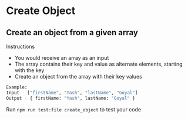 # Create Object

## Create an object from a given array

Instructions
* You would receive an array as an input
* The array contains their key and value as alternate elements, starting with the key
* Create an object from the array with their key values

```bash
Example:
Input - ["firstName", "Yash", "lastName", "Goyal"]
Output - { firstName: "Yash", lastName: "Goyal" }
```

Run ```npm run test:file create_object``` to test your code 